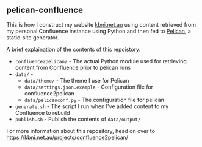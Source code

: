 ## pelican-confluence

This is how I construct my website [kbni.net.au](https://kbni.net.au) using content retrieved from my personal
Confluence instance using Python and then fed to [Pelican](https://github.com/getpelican/pelican), a static-site generator.

A brief explaination of the contents of this repoistory:

 * `confluence2pelican/` - The actual Python module used for retrieving content from Confluence prior to pelican runs
 * `data/` - 
   * `data/theme/` - The theme I use for Pelican
   * `data/settings.json.example` - Configuration file for confluence2pelican
   * `data/pelicanconf.py` - The configuration file for pelican
 * `generate.sh` - The script I run when I've added content to my Confluence to rebuild
 * `publish.sh` - Publish the contents of `data/output/`

For more information about this repository, head on over to https://kbni.net.au/projects/confluence2pelican/

